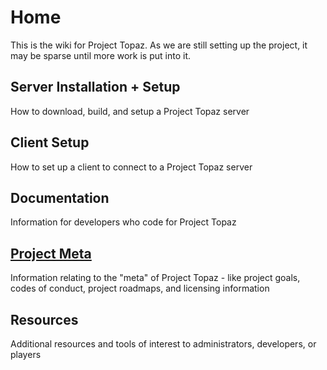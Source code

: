 # Home
This is the wiki for Project Topaz. As we are still setting up the project, it may be sparse until more work is put into it.

## Server Installation + Setup
How to download, build, and setup a Project Topaz server
## Client Setup
How to set up a client to connect to a Project Topaz server
## Documentation
Information for developers who code for Project Topaz
## [Project Meta](https://github.com/project-topaz/topaz/wiki/Project-Meta)
Information relating to the "meta" of Project Topaz - like project goals, codes of conduct, project roadmaps, and licensing information
## Resources
Additional resources and tools of interest to administrators, developers, or players